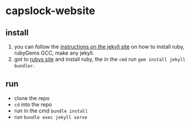 # capslock-website


## install
1. you can follow the [instructions on the jekyll site](https://jekyllrb.com/docs/installation/) on how to install ruby, rubyGems GCC, make any jekyll.
2. got to [rubys site](https://rubyinstaller.org/) and install ruby, the in the `cmd` run `gem install jekyll bundler`.

## run
- clone the repo
- `cd` into the repo
- run in the cmd `bundle install`
- run `bundle exec jekyll serve`